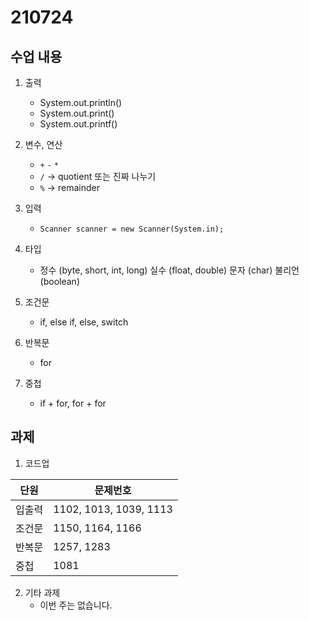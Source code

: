 # 210724

## 수업 내용

1. 출력

    - System.out.println()
    - System.out.print()
    - System.out.printf()

2. 변수, 연산

    - `+` `-` `*`
    - `/` -> quotient 또는 진짜 나누기
    - `%` -> remainder

3. 입력

    - `Scanner scanner = new Scanner(System.in);`

4. 타입
    - 정수 (byte, short, int, long) 실수 (float, double) 문자 (char) 불리언 (boolean)

5. 조건문

    - if, else if, else, switch

6. 반복문

    - for

7. 중첩

    - if + for, for + for

## 과제

1. 코드업

| 단원 | 문제번호 |
|-----|-------|
| 입출력 | 1102, 1013, 1039, 1113 |
| 조건문 | 1150, 1164, 1166 |
| 반복문 | 1257, 1283 |
| 중첩 | 1081 |

2. 기타 과제
    - 이번 주는 없습니다.